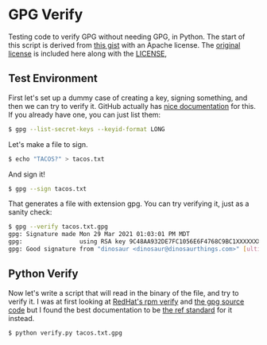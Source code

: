 # GPG Verify

Testing code to verify GPG without needing GPG, in Python. The start of
this script is derived from [this gist](https://gist.github.com/mrmekon/1348090/7b09558e01300cdd3f7cb36973aa31427e787775)
with an Apache license. The [original license](LICENSE.original) is included
here along with the [LICENSE](LICENSE),

## Test Environment

First let's set up a dummy case of creating a key, signing something,
and then we can try to verify it. GitHub actually has [nice documentation](https://docs.github.com/en/github/authenticating-to-github/generating-a-new-gpg-key)
for this. If you already have one, you can just list them:

```bash
$ gpg --list-secret-keys --keyid-format LONG
```

Let's make a file to sign.

```bash
$ echo "TACOS?" > tacos.txt
```

And sign it!

```bash
$ gpg --sign tacos.txt
```

That generates a file with extension gpg.
You can try verifying it, just as a sanity check:

```bash
$ gpg --verify tacos.txt.gpg 
gpg: Signature made Mon 29 Mar 2021 01:03:01 PM MDT
gpg:                using RSA key 9C48AA932DE7FC1056E6F4768C9BC1XXXXXXXXXX
gpg: Good signature from "dinosaur <dinosaur@dinosaurthings.com>" [ultimate]
```

## Python Verify

Now let's write a script that will read in the binary of the file,
and try to verify it. I was at first looking at 
[RedHat's rpm verify](https://github.com/rpm-software-management/rpm/blob/551e66fc94668e62910008d047428eb5ec62f896/lib/verify.c)
and [the gpg source code](https://github.com/gpg/gnupg/blob/7f3ce66ec56a5aea6170b7eb1bda5626eb208c83/g10/mainproc.c) 
but I found the best documentation to be [the ref standard](https://tools.ietf.org/html/rfc4880#section-4.1)
for it instead.

```bash
$ python verify.py tacos.txt.gpg
```
